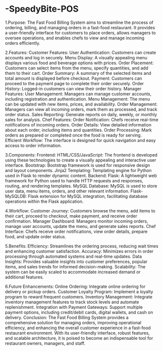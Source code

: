 # -SpeedyBite-POS

1.Purpose: The Fast Food Billing System aims to streamline the process of ordering, billing, and managing orders in a fast-food restaurant. It provides a user-friendly interface for customers to place orders, allows managers to oversee operations, and enables chefs to view and manage incoming orders efficiently.

2.Features: Customer Features: User Authentication: Customers can create accounts and log in securely. Menu Display: A visually appealing menu displays various food and beverage options with prices. Order Placement: Customers can select items from the menu, specify quantities, and add them to their cart. Order Summary: A summary of the selected items and total amount is displayed before checkout. Payment: Customers can proceed to the payment page to complete their order securely. Order History: Logged-in customers can view their order history. Manager Features: User Management: Managers can manage customer accounts, including registration and authentication. Menu Management: The menu can be updated with new items, prices, and availability. Order Management: Managers can view all incoming orders, mark them as processed, and track order status. Sales Reporting: Generate reports on daily, weekly, or monthly sales for analysis. Chef Features: Order Notification: Chefs receive real-time notifications of incoming orders. Order Details: View detailed information about each order, including items and quantities. Order Processing: Mark orders as prepared or completed once the food is ready for serving. Efficient Workflow: The interface is designed for quick navigation and easy access to order information.

3.Components: Frontend: HTML/CSS/JavaScript: The frontend is developed using these technologies to create a visually appealing and interactive user interface. Bootstrap: Bootstrap framework is used for responsive design and layout components. Jinja2 Templating: Templating engine for Python used in Flask to render dynamic content. Backend: Flask: A lightweight web framework for Python used to handle HTTP requests and responses, routing, and rendering templates. MySQL Database: MySQL is used to store user data, menu items, orders, and other relevant information. Flask-MySQLDB: Flask extension for MySQL integration, facilitating database operations within the Flask application.

4.Workflow: Customer Journey: Customers browse the menu, add items to their cart, proceed to checkout, make payment, and receive order confirmation. Manager Dashboard: Managers monitor incoming orders, manage user accounts, update the menu, and generate sales reports. Chef Interface: Chefs receive order notifications, view order details, prepare food, and update order status.

5.Benefits: Efficiency: Streamlines the ordering process, reducing wait times and enhancing customer satisfaction. Accuracy: Minimizes errors in order processing through automated systems and real-time updates. Data Insights: Provides valuable insights into customer preferences, popular items, and sales trends for informed decision-making. Scalability: The system can be easily scaled to accommodate increased demand or additional features.

6.Future Enhancements: Online Ordering: Integrate online ordering for delivery or pickup orders. Customer Loyalty Program: Implement a loyalty program to reward frequent customers. Inventory Management: Integrate inventory management features to track stock levels and automate replenishment. Integration with Payment Gateways: Support multiple payment options, including credit/debit cards, digital wallets, and cash on delivery. Conclusion: The Fast Food Billing System provides a comprehensive solution for managing orders, improving operational efficiency, and enhancing the overall customer experience in a fast-food restaurant environment. With its user-friendly interface, robust features, and scalable architecture, it is poised to become an indispensable tool for restaurant owners, managers, and staff.
